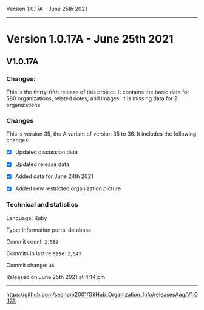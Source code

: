 Version 1.0.17A - June 25th 2021 

***

# Version 1.0.17A - June 25th 2021

## V1.0.17A

### Changes:

This is the thirty-fifth release of this project. It contains the basic data for 580 organizations, <!-- (fork count minus 2) !--> related notes, and images. It is missing data for 2 organizations

### Changes

This is version 35, the A variant of version 35 to 36. It includes the following changes:

- [x] Updated discussion data

- [x] Updated release data

- [x] Added data for June 24th 2021

- [x] Added new restricted organization picture

<!-- - [x] Added 2 note files !-->

### Technical and statistics

Language: Ruby

Type: Information portal database.

Commit count: `2,589`

Commits in last release: `2,543`

Commit change: `46`

Released on June 25th 2021 at 4:14 pm

***

https://github.com/seanpm2001/GitHub_Organization_Info/releases/tag/V1.0.17A
